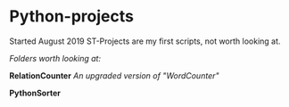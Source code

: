 # Python-projects
Started August 2019
ST-Projects are my first scripts, not worth looking at.

_Folders worth looking at:_

**RelationCounter** _An upgraded version of "WordCounter"_

**PythonSorter**
